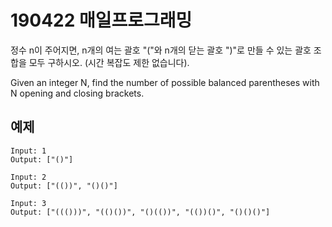 # 190422 매일프로그래밍

정수 n이 주어지면, n개의 여는 괄호 "("와 n개의 닫는 괄호 ")"로 만들 수 있는 괄호 조합을 모두 구하시오. (시간 복잡도 제한 없습니다).

Given an integer N, find the number of possible balanced parentheses with N opening and closing brackets.



## 예제

```
Input: 1
Output: ["()"]
```

```
Input: 2
Output: ["(())", "()()"]
```

```
Input: 3
Output: ["((()))", "(()())", "()(())", "(())()", "()()()"]
```